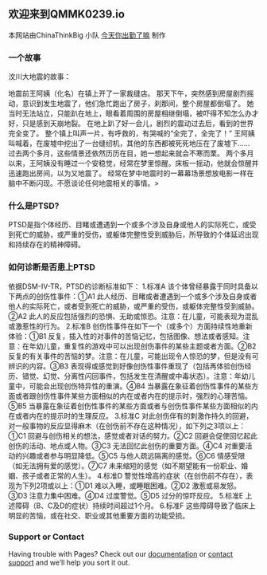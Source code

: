 ## 欢迎来到QMMK0239.io

本网站由ChinaThinkBig 小队 [今天你出勤了嘛](http://www.chinathinksbig.org/team/domain/898854) 制作

### 一个故事

>
汶川大地震的故事：

地震前王阿姨（化名）在镇上开了一家裁缝店。
那天下午，突然感到房屋剧烈摇动，意识到发生地震了，他们急忙跑出了房子，刹那间，整个房屋都倒塌了。
她当时无法站立，只能趴在地上，眼看着周围的房屋相继倒塌，被吓得不知怎么办才好，只是感到天崩地裂。
在地上趴了好一会儿，剧烈的震动过去后，看到的世界完全变了。
整个镇上叫声一片，有呼救的，有哭喊的“全完了，全完了！”
王阿姨叫喊着，在废墟中挖出了一台缝纫机，其他的东西都被死死地压在了废墟下……
过去两个多月，这些情景还依然历历在目，她一想起来就会不寒而栗。
两个多月以来，王阿姨没有睡过一个安稳觉，经常在梦里惊醒。床板一摇动，他就会惊醒并迅速跑出房间，以为又地震了。
经常在梦中地震时的一幕幕场景想放电影一样在脑中不断闪现。不愿谈论任何地震相关的事情。>
### 什么是PTSD?

PTSD是指个体经历、目睹或遭遇到一个或多个涉及自身或他人的实际死亡，或受到死亡的威胁，或严重的受伤，或躯体完整性受到威胁后，所导致的个体延迟出现和持续存在的精神障碍。

### 如何诊断是否患上PTSD

依据DSM-Ⅳ-TR，PTSD的诊断标准如下：
1.标准A
该个体曾经暴露于同时具备以下两点的创伤性事件：①A1 此人经历、目睹或者遭遇到一个或多个涉及自身或者他人的实际死亡，或者受到死亡的威胁，或严重的受伤，或躯体完整性受到威胁。②A2 此人的反应包括强烈的恐惧、无助或惊恐。注意：在儿童，可能表现为混乱或激惹性的行为。
2.标准B
创伤性事件在如下一个（或多个）方面持续性地重新体验：①B1 反复，插入性的对事件的苦恼记忆，包括图像、想法或者感知。注意：在年幼儿童，重复性的游戏中可以出现创伤事件的某些主题或者方面。②B2 反复的有关事件的苦恼的梦。注意：在儿童，可能出现令人惊恐的梦，但是没有可辨识的内容。③B3 表现得或感觉到好像创伤性事件重现了（包括再体验创伤经历、错觉、幻觉、分离性闪回事件，包括发生在清醒或中毒状态）。注意：年幼儿童中，可能会出现创伤特异性的重演。④B4 当暴露在象征着创伤性事件的某些方面或者跟创伤性事件某些方面相似的内在或者内在的提示时，强烈的心理苦恼。⑤B5 当暴露在象征着创伤性事件的某些方面或者与创伤性事件某些方面相似的内在或者内在的提示时的生理反应。
3.标准C
对此创伤伴有的刺激作持久的回避，对一般事物的反应显得麻木（在创伤前不存在这种情况），如下列之3项以上：①C1 回避与创伤相关的想法，感觉或者对话的努力。②C2 回避会促使回忆起此创伤的活动、地点或人物。③C3 无法回忆此创伤的重要方面。④C4 对重要活动的兴趣或者参与明显降低。⑤C5 与他人疏远隔离的感觉。⑥C6 情感受限（如无法拥有爱的感觉）。⑦C7 未来缩短的感觉（如不期望能有一份职业、婚姻、孩子或者正常的人生）。
4.标准D
警觉性增高的症状（在创伤前不存在），表现为下列2项或以上：①D1 难以入睡，或睡眠困难。②D2 激惹或易发怒。③D3 注意力集中困难。④D4 过度警觉。⑤D5 过分的惊吓反应。
5.标准E
上述障碍（B、C及D的症状）持续时间超过1个月。
6.标准F
这些障碍导致了临床上明显的苦恼，或在社交、职业或其他重要方面的功能受损。

### Support or Contact

Having trouble with Pages? Check out our [documentation](https://docs.github.com/categories/github-pages-basics/) or [contact support](https://support.github.com/contact) and we’ll help you sort it out.
